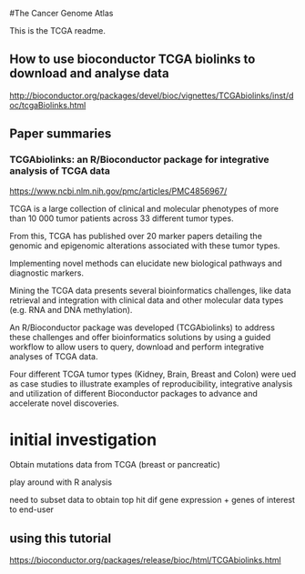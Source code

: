 #The Cancer Genome Atlas

This is the TCGA readme.

## How to use bioconductor TCGA biolinks to download and analyse data
http://bioconductor.org/packages/devel/bioc/vignettes/TCGAbiolinks/inst/doc/tcgaBiolinks.html


## Paper summaries

### TCGAbiolinks: an R/Bioconductor package for integrative analysis of TCGA data

https://www.ncbi.nlm.nih.gov/pmc/articles/PMC4856967/

TCGA is a large collection of clinical and molecular phenotypes of more than 10 000 tumor patients across 33 different tumor types. 

From this, TCGA has published over 20 marker papers detailing the genomic and epigenomic alterations associated with these tumor types. 

Implementing novel methods can elucidate new biological pathways and diagnostic markers. 

Mining the TCGA data presents several bioinformatics challenges, like data retrieval and integration with clinical data and other molecular data types (e.g. RNA and DNA methylation).

An R/Bioconductor package was developed (TCGAbiolinks) to address these challenges and offer bioinformatics solutions by using a guided workflow to allow users to query, download and perform integrative analyses of TCGA data.

Four different TCGA tumor types (Kidney, Brain, Breast and Colon) were ued as case studies to illustrate examples of reproducibility, integrative analysis and utilization of different Bioconductor packages to advance and accelerate novel discoveries.

# initial investigation

Obtain mutations data from TCGA (breast or pancreatic)

play around with R analysis

need to subset data to obtain top hit dif gene expression + genes of interest to end-user

## using this tutorial

https://bioconductor.org/packages/release/bioc/html/TCGAbiolinks.html

